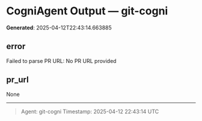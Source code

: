 # CogniAgent Output — git-cogni

**Generated**: 2025-04-12T22:43:14.663885

## error
Failed to parse PR URL: No PR URL provided

## pr_url
None

---
> Agent: git-cogni
> Timestamp: 2025-04-12 22:43:14 UTC